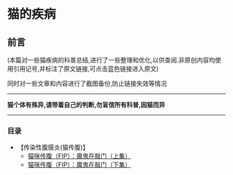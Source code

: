 # 猫的疾病
## 前言
(本篇对一些猫疾病的科普总结,进行了一些整理和优化,以供查阅.非原创内容均使用引用记号,并标注了原文链接,可点击蓝色链接进入原文)

同时对一些文章和内容进行了截图备份,防止链接失效等情况

*************
__猫个体有殊异,请带着自己的判断,勿盲信所有科普,因猫而异__
*************

### 目录
- 【传染性腹膜炎(猫传腹)】
	* [猫咪传腹（FIP）：魔鬼在敲门（上集）](https://github.com/GinirohikoCha/CatProblems/blob/master/%E7%8C%AB%E7%9A%84%E7%96%BE%E7%97%85/%E7%8C%AB%E5%92%AA%E4%BC%A0%E8%85%B9%EF%BC%88FIP%EF%BC%89%EF%BC%9A%E9%AD%94%E9%AC%BC%E5%9C%A8%E6%95%B2%E9%97%A8%EF%BC%88%E4%B8%8A%E9%9B%86%EF%BC%89.md)
	* [猫咪传腹（FIP）：魔鬼在敲门（下集）](https://github.com/GinirohikoCha/CatProblems/blob/master/%E7%8C%AB%E7%9A%84%E7%96%BE%E7%97%85/%E7%8C%AB%E5%92%AA%E4%BC%A0%E8%85%B9%EF%BC%88FIP%EF%BC%89%EF%BC%9A%E9%AD%94%E9%AC%BC%E5%9C%A8%E6%95%B2%E9%97%A8%EF%BC%88%E4%B8%8B%E9%9B%86%EF%BC%89.md)